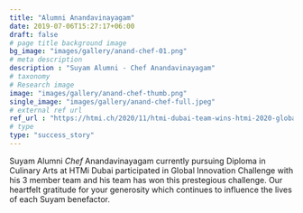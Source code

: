 ```yaml
---
title: "Alumni Anandavinayagam"
date: 2019-07-06T15:27:17+06:00
draft: false
# page title background image
bg_image: "images/gallery/anand-chef-01.png"
# meta description
description : "Suyam Alumni - Chef Anandavinayagam"
# taxonomy
# Research image
image: "images/gallery/anand-chef-thumb.png"
single_image: "images/gallery/anand-chef-full.jpeg"
# external ref url
ref_url : "https://htmi.ch/2020/11/htmi-dubai-team-wins-htmi-2020-global-innovation-challenge/"
# type
type: "success_story"
---
```


Suyam Alumni *Chef* Anandavinayagam currently pursuing Diploma in Culinary Arts 
at HTMi Dubai participated in Global Innovation Challenge with his 3 member 
team and his team has won this prestegious challenge. Our heartfelt gratitude 
for your generosity which continues to influence the lives of each Suyam 
benefactor.

